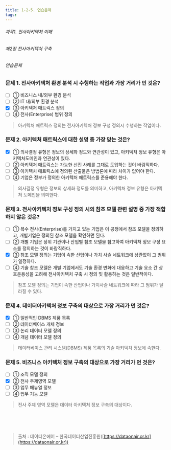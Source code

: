 ```yaml
---
title: 1-2-5. 연습문제
tags: 
---
```


###### 과목1. 전사아키텍처 이해
###### 제2장 전사아키텍처 구축
###### 연습문제

### 문제 1. 전사아키텍처 환경 분석 시 수행하는 작업과 가장 거리가 먼 것은?
  * [ ] ① 비즈니스 내/외부 환경 분석
  * [ ] ② IT 내/외부 환경 분석
  * [x] ③ 아키텍처 매트릭스 정의
  * [ ] ④ 전사(Enterprise) 범위 정의
> 아키텍처 매트릭스 정의는 전사아키텍처 정보 구성 정의시 수행하는 작업이다.

### 문제 2. 아키텍처 매트릭스에 대한 설명 중 가장 맞는 것은?
  * [x] ① 의사결정 유형은 정보의 상세화 정도와 연관성이 있고, 아키텍처 정보 유형은 아키텍처도메인과 연관성이 있다. 
  * [ ] ② 아키텍처 매트릭스는 가능한 선진 사례를 그대로 도입하는 것이 바람직하다. 
  * [ ] ③ 아키텍처 매트릭스에 정의된 산출물은 방법론에 따라 차이가 없어야 한다. 
  * [ ] ④ 기업은 정부가 정의한 아키텍처 매트릭스를 준용해야 한다.
> 의사결정 유형은 정보의 상세화 정도를 의미하고, 아키텍처 정보 유형은 아키텍처 도메인을 의미한다.

### 문제 3. 전사아키텍처 정보 구성 정의 시의 참조 모델 관련 설명 중 가장 적합하지 않은 것은?
  * [ ] ① 복수 전사(Enterprise)를 가지고 있는 기업은 이 공정에서 참조 모델을 정의하고, 개별기업은 정의된 참조 모델을 확인하면 된다. 
  * [ ] ② 개별 기업은 상위 기관이나 산업별 참조 모델을 참고하여 아키텍처 정보 구성 요소를 정의하는 것이 바람직하다. 
  * [x] ③ 참조 모델 정의는 기업이 속한 산업이나 가치 사슬 네트워크에 상관없이 그 범위가 일정하다. 
  * [ ] ④ 기술 참조 모델은 개별 기업에서도 기술 환경 변화에 대응하고 기술 요소 간 상호운용성을 고려해 전사아키텍처 구축 시 정의 및 활용하는 것은 일반적이다.
> 참조 모델 정의는 기업이 속한 산업이나 가치사슬 네트워크에 따라 그 범위가 달라질 수 있다.

### 문제 4. 데이터아키텍처 정보 구축의 대상으로 가장 거리가 먼 것은?
  * [x] ① 일반적인 DBMS 제품 목록
  * [ ] ② 데이터베이스 개체 정보
  * [ ] ③ 논리 데이터 모델 정의 
  * [ ] ④ 개념 데이터 모델 정의
> 데이터베이스 관리 시스템(DBMS) 제품 목록의 기술 아키텍처 정보에 속한다.

### 문제 5. 비즈니스 아키텍처 정보 구축의 대상으로 가장 거리가 먼 것은?
  * [ ] ① 조직 모델 정의 
  * [x] ② 전사 주제영역 모델
  * [ ] ③ 업무 매뉴얼 정보
  * [ ] ④ 업무 기능 모델
> 전사 주제 영역 모델은 데이터 아키텍처 정보 구축의 대상이다.

<br><br><br>
> 출처 : 데이터온에어 – 한국데이터산업진흥원([https://dataonair.or.kr](https://dataonair.or.kr))